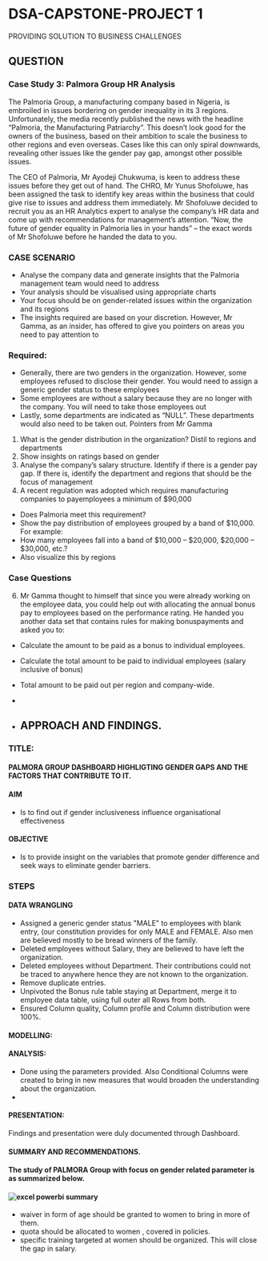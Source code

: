 # DSA-CAPSTONE-PROJECT 1
PROVIDING SOLUTION TO BUSINESS CHALLENGES

## QUESTION

### Case Study 3: Palmora Group HR Analysis
The Palmoria Group, a manufacturing company based in Nigeria, is embroiled in issues bordering on gender inequality in its 3 regions. Unfortunately, the media recently published the news with the headline “Palmoria, the Manufacturing Patriarchy”. This doesn’t look good for the owners of the business, based on their ambition to scale the business to other regions and even overseas. Cases like this can only spiral downwards, revealing other issues like the gender pay gap, amongst other possible issues.

The CEO of Palmoria, Mr Ayodeji Chukwuma, is keen to address these issues before they get out of hand. The CHRO, Mr Yunus Shofoluwe, has been assigned the task to identify key areas within the business that could give rise to issues and address them immediately.
Mr Shofoluwe decided to recruit you as an HR Analytics expert to analyse the company’s HR data and come up with recommendations for management’s attention. “Now, the future of gender equality in Palmoria lies in your hands” – the exact words of Mr Shofoluwe before he handed the data to you.

### CASE SCENARIO
- Analyse the company data and generate insights that the Palmoria management
team would need to address
- Your analysis should be visualised using appropriate charts
- Your focus should be on gender-related issues within the organization and its
regions
- The insights required are based on your discretion. However, Mr Gamma, as an
insider, has offered to give you pointers on areas you need to pay attention to

### Required:
- Generally, there are two genders in the organization. However, some employees refused to disclose their gender. You would need to assign a generic gender status to these employees
- Some employees are without a salary because they are no longer with the company. You will need to take those employees out
- Lastly, some departments are indicated as “NULL”. These departments would also need to be taken out. Pointers from Mr Gamma
1. What is the gender distribution in the organization? Distil to regions and departments
2. Show insights on ratings based on gender
3. Analyse the company’s salary structure. Identify if there is a gender pay gap. If there is, identify the department and regions that should be the focus of management
4. A recent regulation was adopted which requires manufacturing companies to payemployees a minimum of $90,000
- Does Palmoria meet this requirement?
- Show the pay distribution of employees grouped by a band of $10,000. For example:
- How many employees fall into a band of $10,000 – $20,000, $20,000 – $30,000, etc.?
- Also visualize this by regions

### Case Questions

6. Mr Gamma thought to himself that since you were already working on the employee data, you could help out with allocating the annual bonus pay to employees based on the performance rating. He handed you another data set that contains rules for making bonuspayments and asked you to:
- Calculate the amount to be paid as a bonus to individual employees.
- Calculate the total amount to be paid to individual employees (salary inclusive of bonus)
- Total amount to be paid out per region and company-wide.

- 

- ## APPROACH AND FINDINGS.
### TITLE: 
#### PALMORA GROUP DASHBOARD HIGHLIGTING GENDER GAPS AND THE FACTORS THAT CONTRIBUTE TO IT.


#### AIM
- Is to find out if gender inclusiveness influence organisational effectiveness


#### OBJECTIVE 
- Is to provide insight on the variables that promote gender difference and seek ways to eliminate gender barriers.

### STEPS
#### DATA WRANGLING
- Assigned a generic gender status "MALE" to employees with blank entry, (our constitution provides for only MALE and FEMALE. Also men are believed mostly to be bread winners of the family.
- Deleted employees without Salary, they are believed to have left the organization.
- Deleted employees without Department. Their contributions could not be traced to anywhere hence they are not known to the organization.
- Remove duplicate entries.
- Unpivoted the Bonus rule table staying at Department, merge it to employee data table, using full outer all Rows from both.
- Ensured Column quality, Column profile and Column distribution were 100%.
  
#### MODELLING: 


#### ANALYSIS:
- Done using the parameters provided. Also Conditional Columns were created to bring in new measures that would broaden the understanding about the organization.
- 

#### PRESENTATION: 
Findings and presentation were duly documented through Dashboard.


#### SUMMARY AND RECOMMENDATIONS.
#### The study of PALMORA Group with focus on gender related parameter is as summarized below.
#### ![excel powerbi summary](https://github.com/user-attachments/assets/33401f60-91eb-4c56-9665-728e7e619ac6)
- waiver in form of age should be granted to women to bring in more of them.
- quota should be allocated to women , covered in policies.
- specific training targeted at women should be organized. This will close the gap in salary.

   
